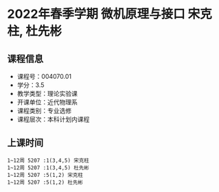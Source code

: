 # 2022年春季学期 微机原理与接口 宋克柱, 杜先彬






## 课程信息

- 课程号：004070.01
- 学分：3.5
- 教学类型：理论实验课
- 开课单位：近代物理系
- 课程类别：专业选修
- 课程层次：本科计划内课程

## 上课时间

```
1~12周 5207 :1(3,4,5) 宋克柱
1~12周 5207 :1(3,4,5) 杜先彬
1~12周 5207 :5(1,2) 宋克柱
1~12周 5207 :5(1,2) 杜先彬
```

